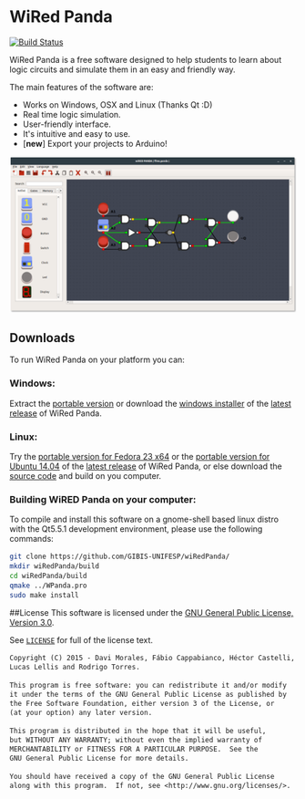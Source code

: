 # WiRed Panda

[![Build Status](https://travis-ci.org/GIBIS-UNIFESP/wiRedPanda.svg?branch=master)](https://travis-ci.org/GIBIS-UNIFESP/wiRedPanda)

WiRed Panda is a free software designed to help students to learn about logic circuits and simulate them in an easy and friendly way.

The main features of the software are:
  - Works on Windows, OSX and Linux (Thanks Qt :D)
  - Real time logic simulation.
  - User-friendly interface.
  - It's intuitive and easy to use.
  - [**new**] Export your projects to Arduino!

![Alt text](images/wpanda.png?raw=true "WiRed Panda Screenshot")

## Downloads
To run WiRed Panda on your platform you can:

### Windows:
 Extract the [portable version](https://github.com/GIBIS-UNIFESP/wiRedPanda/releases/download/v1.8-beta/WiRedPanda_Portable_Windows_x86_64.zip) or download the [windows installer](https://github.com/GIBIS-UNIFESP/wiRedPanda/releases/download/v1.8-beta/WiRedPanda_Installer_Windows_x86_64.exe) of the [latest release](https://github.com/GIBIS-UNIFESP/wiRedPanda/releases/tag/v1.8-beta) of WiRed Panda.
 
### Linux:
 Try the [portable version for Fedora 23 x64](https://github.com/GIBIS-UNIFESP/wiRedPanda/releases/download/v1.8-beta/WiredPanda_Portable_Fedora23_x64.tar.gz) or the [portable version for Ubuntu 14.04](https://github.com/GIBIS-UNIFESP/wiRedPanda/releases/download/v1.8-beta/WiredPanda_Portable_Ubuntu1404_x64.tar.gz) of the [latest release](https://github.com/GIBIS-UNIFESP/wiRedPanda/releases/tag/v1.8-beta) of WiRed Panda, or else download the [source code](https://github.com/GIBIS-UNIFESP/wiRedPanda/archive/v1.8-beta.tar.gz) and build on you computer.

### Building WiRED Panda on your computer:

 To compile and install this software on a gnome-shell based linux distro with the Qt5.5.1 development environment, please use the following commands:
 
```sh
git clone https://github.com/GIBIS-UNIFESP/wiRedPanda/
mkdir wiRedPanda/build
cd wiRedPanda/build
qmake ../WPanda.pro
sudo make install
```

##License
This software is licensed under the [GNU General Public License, Version 3.0](http://www.gnu.org/licenses/).

See [`LICENSE`](LICENSE) for full of the license text.
  
    Copyright (C) 2015 - Davi Morales, Fábio Cappabianco, Héctor Castelli, Lucas Lellis and Rodrigo Torres.
    
    This program is free software: you can redistribute it and/or modify
    it under the terms of the GNU General Public License as published by
    the Free Software Foundation, either version 3 of the License, or
    (at your option) any later version.
    
    This program is distributed in the hope that it will be useful,
    but WITHOUT ANY WARRANTY; without even the implied warranty of
    MERCHANTABILITY or FITNESS FOR A PARTICULAR PURPOSE.  See the
    GNU General Public License for more details.
    
    You should have received a copy of the GNU General Public License
    along with this program.  If not, see <http://www.gnu.org/licenses/>.
